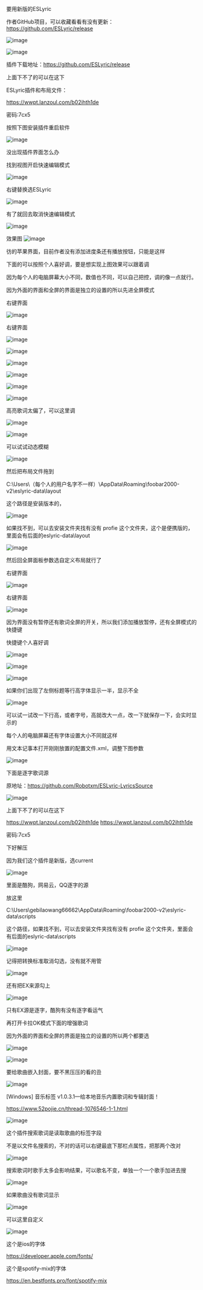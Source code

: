 要用新版的ESLyric

作者GitHub项目，可以收藏看看有没有更新：https://github.com/ESLyric/release

![image](https://github.com/user-attachments/assets/83cc4dbd-87b8-4d91-b190-6e5d278cf1a1)

![image](https://github.com/user-attachments/assets/9bf47e9a-3fbc-4e38-9393-b9fc62f86027)

插件下载地址：https://github.com/ESLyric/release

上面下不了的可以在这下

ESLyric插件和布局文件：

https://wwpt.lanzoul.com/b02ihth1de

密码:7cx5


按照下图安装插件重启软件

![image](https://github.com/user-attachments/assets/0b41147a-ee0c-406f-b380-8d0dbd50ffdb)


没出现插件界面怎么办

找到视图开启快速编辑模式

![image](https://github.com/user-attachments/assets/bbd8b7ad-5ecd-4860-932e-9ad7085ddbd1)

右键替换选ESLyric

![image](https://github.com/user-attachments/assets/8fbecf24-14a2-4425-a4b8-f234597766f7)

有了就回去取消快速编辑模式

![image](https://github.com/user-attachments/assets/0a9083a2-a7f9-4d9e-b1f0-d264791d28c0)

效果图
![image](https://github.com/user-attachments/assets/2dabbb1b-3842-4c0f-b46b-1716b95899b1)

彷的苹果界面，目前作者没有添加进度条还有播放按钮，只能是这样

下面的可以按照个人喜好调，要是想实现上图效果可以跟着调

因为每个人的电脑屏幕大小不同，数值也不同，可以自己把控，调的像一点就行。

因为外面的界面和全屏的界面是独立的设置的所以先进全屏模式

右键界面

![image](https://github.com/user-attachments/assets/1dfecb88-ea89-4cbd-893b-867fde2baed0)

右键界面

![image](https://github.com/user-attachments/assets/37808317-3ad7-47bd-afee-6d78ff4ba673)

![image](https://github.com/user-attachments/assets/f3a866a3-a022-4ec0-9c3c-01d7d6a0a2c7)

![image](https://github.com/user-attachments/assets/363827c5-974f-4c07-8f05-07f1a943ad6d)

![image](https://github.com/user-attachments/assets/00d4f32d-1e9d-4919-90ca-e15373076da6)

![image](https://github.com/user-attachments/assets/687fac90-d661-483e-b50e-95cb4720c170)

![image](https://github.com/user-attachments/assets/09693ac2-c83e-499f-a49f-729c3d9e5cd9)

高亮歌词太偏了，可以这里调

![image](https://github.com/user-attachments/assets/0fd13294-fa67-43b4-83dd-6e85af034ceb)

![image](https://github.com/user-attachments/assets/6b18e9d3-8962-4470-a886-90ed209c78f9)

可以试试动态模糊

![image](https://github.com/user-attachments/assets/c72f7dcc-eb40-49d4-b8e6-3e26e4f8cfb5)


然后把布局文件拖到

C:\Users\（每个人的用户名字不一样）\AppData\Roaming\foobar2000-v2\eslyric-data\layout

这个路径是安装版本的，

![image](https://github.com/user-attachments/assets/0693183d-f641-4b24-ad25-f19ada4fbef2)

如果找不到，可以去安装文件夹找有没有 profie 这个文件夹，这个是便携版的，里面会有后面的eslyric-data\layout

![image](https://github.com/user-attachments/assets/d019c3c7-d820-4559-9fa6-1e856e879e42)

然后回全屏面板参数选自定义布局就行了

右键界面

![image](https://github.com/user-attachments/assets/e64b63ea-c67d-403c-a633-97273f3b69d5)

右键界面

![image](https://github.com/user-attachments/assets/9703c981-cb13-4e77-b693-9b6d7faf677c)


因为界面没有暂停还有歌词全屏的开关，所以我们添加播放暂停，还有全屏模式的快捷键

快捷键个人喜好调

![image](https://github.com/user-attachments/assets/087f2366-ac3d-4f4f-8717-3d2da4c9951a)

![image](https://github.com/user-attachments/assets/6d3b0392-1d3e-42d1-8041-db3b62d8f37b)

![image](https://github.com/user-attachments/assets/4afaab25-7a59-4d0c-85db-88acb186373f)


如果你们出现了左侧标题等行高字体显示一半，显示不全

![image](https://github.com/user-attachments/assets/9fc7e46c-a947-402d-8a05-49bf4515944e)

可以试一试改一下行高，或者字号，高就改大一点，改一下就保存一下，会实时显示的

每个人的电脑屏幕还有字体设置大小不同就这样

用文本记事本打开刚刚放置的配置文件.xml，调整下图参数

![image](https://github.com/user-attachments/assets/34da1afd-716d-4a30-8fc0-8c6fbd6df6ae)

下面是逐字歌词源

原地址：https://github.com/Robotxm/ESLyric-LyricsSource

![image](https://github.com/user-attachments/assets/712a7c06-ed8a-4ad1-9c87-731fa1b601d5)

上面下不了的可以在这下

https://wwpt.lanzoul.com/b02ihth1de https://wwpt.lanzoul.com/b02ihth1de

密码:7cx5

下好解压

因为我们这个插件是新版，选current

![image](https://github.com/user-attachments/assets/2e7affcd-08ec-45d1-bf96-a6916f5547a6)

里面是酷狗，网易云，QQ逐字的源

放这里

C:\Users\gebilaowang66662\AppData\Roaming\foobar2000-v2\eslyric-data\scripts

这个路径，如果找不到，可以去安装文件夹找有没有 profie 这个文件夹，里面会有后面的eslyric-data\scripts

![image](https://github.com/user-attachments/assets/7fd4ecc1-2047-4559-9222-7f11a8ddd409)

记得把转换标准取消勾选，没有就不用管

![image](https://github.com/user-attachments/assets/3136593d-4451-43a5-8234-14e456995adc)

还有把EX来源勾上

![image](https://github.com/user-attachments/assets/6b1725d1-18df-461c-b783-f550c4229444)

只有EX源是逐字，酷狗有没有逐字看运气

再打开卡拉OK模式下面的增强歌词

因为外面的界面和全屏的界面是独立的设置的所以两个都要选

![image](https://github.com/user-attachments/assets/1edfc16e-71fd-4143-a549-2407988dcfea)

![image](https://github.com/user-attachments/assets/d8cef639-a24e-43bf-be0f-311aa612e765)


要给歌曲嵌入封面，要不黑压压的看的丑

![image](https://github.com/user-attachments/assets/df4ea3e5-778d-463f-90f1-b1ab8945601e)


[Windows] 音乐标签 v1.0.3.1—给本地音乐内置歌词和专辑封面！

https://www.52pojie.cn/thread-1076546-1-1.html

![image](https://github.com/user-attachments/assets/4809c0ed-a5db-4279-bfad-9dfee15ea0b4)


这个插件搜索歌词是读取歌曲的标签字段

不是以文件名搜索的，不对的话可以右键最底下那栏点属性，把那两个改对

![image](https://github.com/user-attachments/assets/e41846ad-73cf-4b3e-8dce-bf540d77c688)

搜索歌词时歌手太多会影响结果，可以歌名不变，单独一个一个歌手加进去搜

![image](https://github.com/user-attachments/assets/dcf5efad-429b-4f58-ba5b-7bf576de7997)

如果歌曲没有歌词显示

![image](https://github.com/user-attachments/assets/4363b780-39aa-4680-8982-a6d3233735d9)

可以这里自定义

![image](https://github.com/user-attachments/assets/d274ad23-5715-44db-8f7b-bdd0d5cb0236)


这个是ios的字体

https://developer.apple.com/fonts/

这个是spotify-mix的字体

https://en.bestfonts.pro/font/spotify-mix
